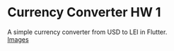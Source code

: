 # Currency Converter HW 1

A simple currency converter from USD to LEI in Flutter.   
[Images](https://github.com/CristiSandu/Flutter-Course/tree/main/SSAPP/01)
